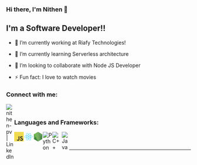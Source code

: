 ### Hi there, I'm Nithen 👋

  
  

## I'm a Software Developer!!

  

- 🔭 I’m currently working at Riafy Technologies!

- 🌱 I’m currently learning Serverless architecture

- 👯 I’m looking to collaborate with Node JS Developer

- ⚡ Fun fact: I love to watch movies

  
  

### Connect with me:

  

[<img align="left" alt="nithen-pv | LinkedIn" width="22px" src="https://cdn.worldvectorlogo.com/logos/linkedin-icon-2.svg" />][linkedin]

  
  
  

<br  />

  

### Languages and Frameworks:

  

<img  align="left"  alt="JavaScript"  width="26px" src="https://raw.githubusercontent.com/github/explore/80688e429a7d4ef2fca1e82350fe8e3517d3494d/topics/javascript/javascript.png"  /><tb/>

<img  align="left"  alt="React"  width="26px"  src="https://raw.githubusercontent.com/github/explore/80688e429a7d4ef2fca1e82350fe8e3517d3494d/topics/react/react.png"  />

<img  align="left"  alt="Node.js"  width="26px"  src="https://raw.githubusercontent.com/github/explore/80688e429a7d4ef2fca1e82350fe8e3517d3494d/topics/nodejs/nodejs.png"  />

<img  align="left"  alt="Python"  width="26px"  src="https://cdn.worldvectorlogo.com/logos/python-5.svg"  />

<img  align="left"  alt="C++"  width="26px"  src="https://upload.wikimedia.org/wikipedia/commons/thumb/1/18/ISO_C%2B%2B_Logo.svg/1200px-ISO_C%2B%2B_Logo.svg.png"  />

<img  align="left"  alt="Java"  width="20px"  src="https://cdn.worldvectorlogo.com/logos/java-4.svg"  />

  

<br  />

<br  />

  

---

  

[linkedin]: https://www.linkedin.com/in/p-v-nithen-51ab7a18b/
